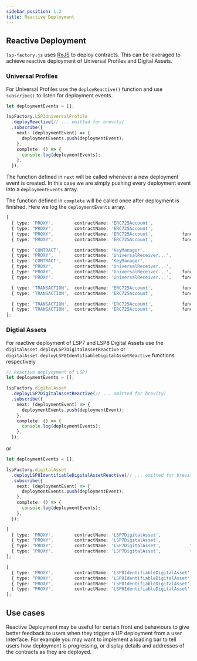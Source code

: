 ```yaml
---
sidebar_position: 1.2
title: Reactive Deployment
---
```


## Reactive Deployment

`lsp-factory.js` uses [RxJS](https://github.com/ReactiveX/rxjs) to deploy contracts. This can be leveraged to achieve reactive deployment of Universal Profiles and Digital Assets.

### Universal Profiles
For Universal Profiles use the `deployReactive()` function and use `subscribe()` to listen for deployment events.

```typescript
let deploymentEvents = [];

lspFactory.LSP3UniversalProfile
  .deployReactive(// ... omitted for brevity)
  .subscribe({
    next: (deploymentEvent) => {
      deploymentEvents.push(deploymentEvent);
    },
    complete: () => {
      console.log(deploymentEvents);
    },
  });
```
The function defined in `next` will be called whenever a new deployment event is created. In this case we are simply pushing every deployment event into a `deploymentEvents` array.

The function defined in `complete` will be called once after deployment is finished. Here we log the `deploymentEvents` array.


```typescript title="console.log(deploymentEvents) output"
[
  { type: 'PROXY',        contractName: 'ERC725Account',                                              status: 'PENDING',  transaction:  {} },
  { type: "PROXY",        contractName: 'ERC725Account',                                              status: 'PENDING',  receipt:      {} },
  { type: "PROXY",        contractName: 'ERC725Account',           functionName: 'initialize',        status: 'PENDING',  transaction:  {} },
  { type: "PROXY",        contractName: 'ERC725Account',           functionName: 'initialize',        status: 'COMPLETE', receipt:      {} },

  { type: 'CONTRACT',     contractName: 'KeyManager',                                                 status: 'PENDING',  transaction:  {} },
  { type: "PROXY",        contractName: 'UniversalReceiver...',                                       status: 'PENDING',  transaction:  {} },
  { type: 'CONTRACT',     contractName: 'KeyManager',                                                 status: 'COMPLETE', receipt:      {} },
  { type: "PROXY",        contractName: 'UniversalReceiver...',                                       status: 'PENDING',  receipt:      {} },
  { type: "PROXY",        contractName: 'UniversalReceiver...',    functionName: 'initialize',        status: 'PENDING',  transaction:  {} },
  { type: "PROXY",        contractName: 'UniversalReceiver...',    functionName: 'initialize',        status: 'COMPLETE', receipt:      {} },

  { type: 'TRANSACTION',  contractName: 'ERC725Account',           functionName: 'setData',           status: 'PENDING',  transaction:  {} },
  { type: 'TRANSACTION',  contractName: 'ERC725Account',           functionName: 'setData',           status: 'COMPLETE', receipt:      {} },

  { type: 'TRANSACTION',  contractName: 'ERC725Account',           functionName: 'transferOwnership', status: 'PENDING',  transaction:  {} },
  { type: 'TRANSACTION',  contractName: 'ERC725Account',           functionName: 'transferOwnership', status: 'COMPLETE', receipt:      {} },
];
```

### Digtial Assets

For reactive deployment of LSP7 and LSP8 Digital Assets use the `digitalAsset.deployLSP7DigitalAssetReactive` or `digitalAsset.deployLSP8IdentifiableDigitalAssetReactive` functions respectively 

```typescript title="LSP7 Deployment"
// Reactive deplyoyment of LSP7
let deploymentEvents = [];

lspFactory.digitalAsset
  .deployLSP7DigitalAssetReactive(// ... omitted for brevity)
  .subscribe({
    next: (deploymentEvent) => {
      deploymentEvents.push(deploymentEvent);
    },
    complete: () => {
      console.log(deploymentEvents);
    },
  });
```

or 

```typescript title="LSP8 Deployment"
let deploymentEvents = [];

lspFactory.digitalAsset
  .deployLSP8IdentifiableDigitalAssetReactive(// ... omitted for brevity)
  .subscribe({
    next: (deploymentEvent) => {
      deploymentEvents.push(deploymentEvent);
    },
    complete: () => {
      console.log(deploymentEvents);
    },
  });
```

```typescript title="LSP7 Deployment Events"
[
  { type: 'PROXY',        contractName: 'LSP7DigitalAsset',                                              status: 'PENDING',  transaction:  {} },
  { type: "PROXY",        contractName: 'LSP7DigitalAsset',                                              status: 'PENDING',  receipt:      {} },
  { type: "PROXY",        contractName: 'LSP7DigitalAsset',           functionName: 'initialize',        status: 'PENDING',  transaction:  {} },
  { type: "PROXY",        contractName: 'LSP7DigitalAsset',           functionName: 'initialize',        status: 'COMPLETE', receipt:      {} },
];
```

```typescript title="LSP8    Deployment Events"
[
  { type: 'PROXY',        contractName: 'LSP8IdentifiableDigitalAsset',                                              status: 'PENDING',  transaction:  {} },
  { type: "PROXY",        contractName: 'LSP8IdentifiableDigitalAsset',                                              status: 'PENDING',  receipt:      {} },
  { type: "PROXY",        contractName: 'LSP8IdentifiableDigitalAsset',           functionName: 'initialize',        status: 'PENDING',  transaction:  {} },
  { type: "PROXY",        contractName: 'LSP8IdentifiableDigitalAsset',           functionName: 'initialize',        status: 'COMPLETE', receipt:      {} },
];
```

## Use cases
Reactive Deployment may be useful for certain front end behaviours to give better feedback to users when they trigger a UP deployment from a user interface. For example you may want to implement a loading bar to tell users how deployment is progressing, or display details and addresses of the contracts as they are deployed.
